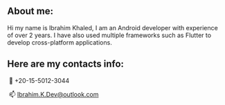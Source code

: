 ## About me:

Hi my  name is Ibrahim Khaled, I am an Android developer with experience of over 2 years. I have also used multiple frameworks such as Flutter to develop cross-platform applications.



## Here are my contacts info:

​	📱 +20-15-5012-3044

​	📫 Ibrahim.K.Dev@outlook.com

